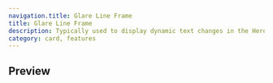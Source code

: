 ```yaml
---
navigation.title: Glare Line Frame
title: Glare Line Frame
description: Typically used to display dynamic text changes in the Hero Section.
category: card, features
---
```


## Preview

<Playground url="/playground/glare-line-frame"></Playground>

